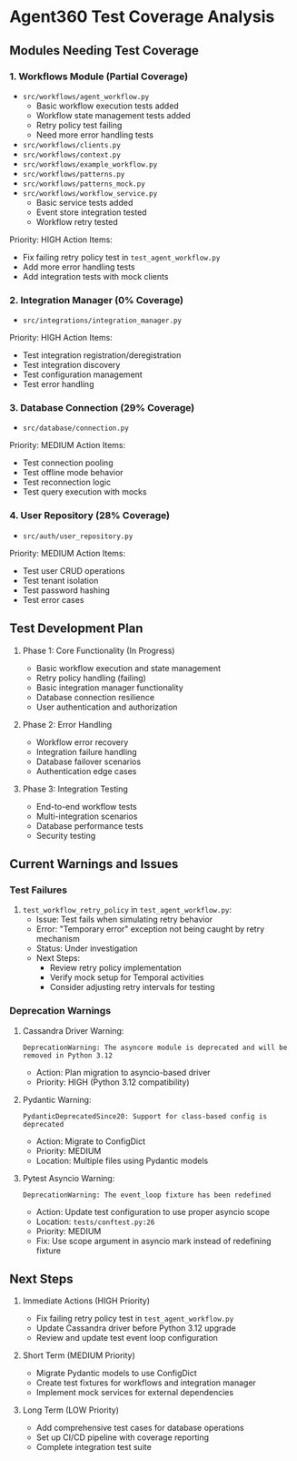 # Agent360 Test Coverage Analysis

## Modules Needing Test Coverage

### 1. Workflows Module (Partial Coverage)
- `src/workflows/agent_workflow.py`
  - Basic workflow execution tests added
  - Workflow state management tests added
  - Retry policy test failing
  - Need more error handling tests
- `src/workflows/clients.py`
- `src/workflows/context.py`
- `src/workflows/example_workflow.py`
- `src/workflows/patterns.py`
- `src/workflows/patterns_mock.py`
- `src/workflows/workflow_service.py`
  - Basic service tests added
  - Event store integration tested
  - Workflow retry tested

Priority: HIGH
Action Items:
- Fix failing retry policy test in `test_agent_workflow.py`
- Add more error handling tests
- Add integration tests with mock clients

### 2. Integration Manager (0% Coverage)
- `src/integrations/integration_manager.py`

Priority: HIGH
Action Items:
- Test integration registration/deregistration
- Test integration discovery
- Test configuration management
- Test error handling

### 3. Database Connection (29% Coverage)
- `src/database/connection.py`

Priority: MEDIUM
Action Items:
- Test connection pooling
- Test offline mode behavior
- Test reconnection logic
- Test query execution with mocks

### 4. User Repository (28% Coverage)
- `src/auth/user_repository.py`

Priority: MEDIUM
Action Items:
- Test user CRUD operations
- Test tenant isolation
- Test password hashing
- Test error cases

## Test Development Plan

1. Phase 1: Core Functionality (In Progress)
   - Basic workflow execution and state management
   - Retry policy handling (failing)
   - Basic integration manager functionality
   - Database connection resilience
   - User authentication and authorization

2. Phase 2: Error Handling
   - Workflow error recovery
   - Integration failure handling
   - Database failover scenarios
   - Authentication edge cases

3. Phase 3: Integration Testing
   - End-to-end workflow tests
   - Multi-integration scenarios
   - Database performance tests
   - Security testing

## Current Warnings and Issues

### Test Failures
1. `test_workflow_retry_policy` in `test_agent_workflow.py`:
   - Issue: Test fails when simulating retry behavior
   - Error: "Temporary error" exception not being caught by retry mechanism
   - Status: Under investigation
   - Next Steps: 
     - Review retry policy implementation
     - Verify mock setup for Temporal activities
     - Consider adjusting retry intervals for testing

### Deprecation Warnings
1. Cassandra Driver Warning:
   ```
   DeprecationWarning: The asyncore module is deprecated and will be removed in Python 3.12
   ```
   - Action: Plan migration to asyncio-based driver
   - Priority: HIGH (Python 3.12 compatibility)

2. Pydantic Warning:
   ```
   PydanticDeprecatedSince20: Support for class-based config is deprecated
   ```
   - Action: Migrate to ConfigDict
   - Priority: MEDIUM
   - Location: Multiple files using Pydantic models

3. Pytest Asyncio Warning:
   ```
   DeprecationWarning: The event_loop fixture has been redefined
   ```
   - Action: Update test configuration to use proper asyncio scope
   - Location: `tests/conftest.py:26`
   - Priority: MEDIUM
   - Fix: Use scope argument in asyncio mark instead of redefining fixture

## Next Steps

1. Immediate Actions (HIGH Priority)
   - Fix failing retry policy test in `test_agent_workflow.py`
   - Update Cassandra driver before Python 3.12 upgrade
   - Review and update test event loop configuration

2. Short Term (MEDIUM Priority)
   - Migrate Pydantic models to use ConfigDict
   - Create test fixtures for workflows and integration manager
   - Implement mock services for external dependencies

3. Long Term (LOW Priority)
   - Add comprehensive test cases for database operations
   - Set up CI/CD pipeline with coverage reporting
   - Complete integration test suite
